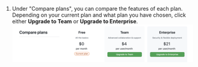 1. Under "Compare plans", you can compare the features of each plan. Depending on your current plan and what plan you have chosen, click either **Upgrade to Team** or **Upgrade to Enterprise**. ![Compare plans and upgrade](/assets/images/help/billing/settings-compare-and-upgrade-plans.png)